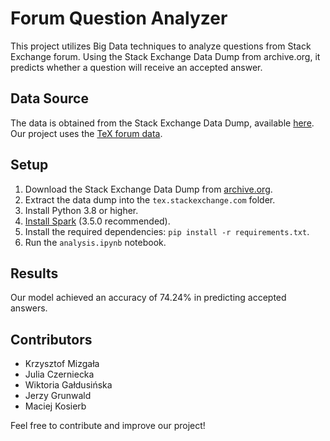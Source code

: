 # Forum Question Analyzer

This project utilizes Big Data techniques to analyze questions from Stack Exchange forum. 
Using the Stack Exchange Data Dump from archive.org, it predicts whether a question will receive an accepted answer.

## Data Source
The data is obtained from the Stack Exchange Data Dump, available [here](https://archive.org/download/stackexchange/). Our project uses the [TeX forum data](https://archive.org/download/stackexchange/tex.stackexchange.com.7z).

## Setup
1. Download the Stack Exchange Data Dump from [archive.org](https://archive.org/download/stackexchange/tex.stackexchange.com.7z).
2. Extract the data dump into the `tex.stackexchange.com` folder.
3. Install Python 3.8 or higher.
4. [Install Spark](https://spark.apache.org/docs/latest/) (3.5.0 recommended).
5. Install the required dependencies: `pip install -r requirements.txt`.
6. Run the `analysis.ipynb` notebook.

## Results
Our model achieved an accuracy of 74.24% in predicting accepted answers.

## Contributors
- Krzysztof Mizgała
- Julia Czerniecka
- Wiktoria Gałdusińska
- Jerzy Grunwald
- Maciej Kosierb

Feel free to contribute and improve our project!
